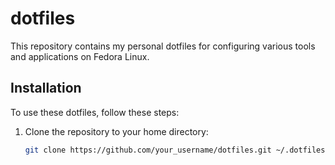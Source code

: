 # dotfiles

This repository contains my personal dotfiles for configuring various tools and applications on Fedora Linux.

## Installation

To use these dotfiles, follow these steps:

1. Clone the repository to your home directory:
   ```bash
   git clone https://github.com/your_username/dotfiles.git ~/.dotfiles
